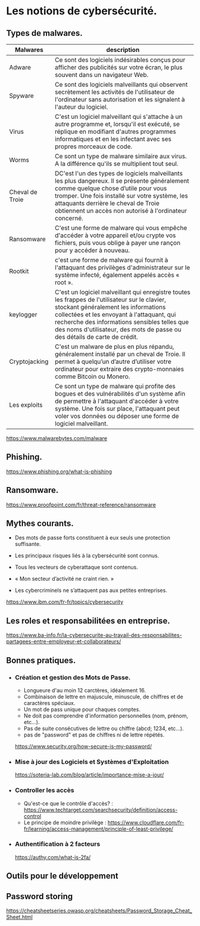 # Les notions de cybersécurité.

## Types de malwares.

| Malwares | description |
| - | - |
| Adware | Ce sont des logiciels indésirables conçus pour afficher des publicités sur votre écran, le plus souvent dans un navigateur Web. |
| Spyware | Ce sont des logiciels malveillants qui observent secrètement les activités de l'utilisateur de l'ordinateur sans autorisation et les signalent à l'auteur du logiciel. |
| Virus | C'est un logiciel malveillant qui s'attache à un autre programme et, lorsqu'il est exécuté, se réplique en modifiant d'autres programmes informatiques et en les infectant avec ses propres morceaux de code. |
| Worms | Ce sont un type de malware similaire aux virus. A la différence qu'ils se multiplient tout seul. |
| Cheval de Troie | DC'est l'un des types de logiciels malveillants les plus dangereux. Il se présente généralement comme quelque chose d’utile pour vous tromper. Une fois installé sur votre système, les attaquants derrière le cheval de Troie obtiennent un accès non autorisé à l'ordinateur concerné. |
| Ransomware | C'est une forme de malware qui vous empêche d'accéder à votre appareil et/ou crypte vos fichiers, puis vous oblige à payer une rançon pour y accéder à nouveau. |
| Rootkit  | c'est une forme de malware qui fournit à l'attaquant des privilèges d'administrateur sur le système infecté, également appelés accès « root ». |
| keylogger | C'est un logiciel malveillant qui enregistre toutes les frappes de l'utilisateur sur le clavier, stockant généralement les informations collectées et les envoyant à l'attaquant, qui recherche des informations sensibles telles que des noms d'utilisateur, des mots de passe ou des détails de carte de crédit. |
| Cryptojacking | C'est un malware de plus en plus répandu, généralement installé par un cheval de Troie. Il permet à quelqu’un d’autre d’utiliser votre ordinateur pour extraire des crypto-monnaies comme Bitcoin ou Monero. |
| Les exploits | Ce sont un type de malware qui profite des bogues et  des vulnérabilités  d'un système afin de permettre à l'attaquant d'accéder à votre système. Une fois sur place, l'attaquant peut voler vos données ou déposer une forme de logiciel malveillant. |

https://www.malwarebytes.com/malware

## Phishing.

https://www.phishing.org/what-is-phishing

## Ransomware.

https://www.proofpoint.com/fr/threat-reference/ransomware

## Mythes courants.

- Des mots de passe forts constituent à eux seuls une protection suffisante.

- Les principaux risques liés à la cybersécurité sont connus.

- Tous les vecteurs de cyberattaque sont contenus.

- « Mon secteur d’activité ne craint rien. »

- Les cybercriminels ne s’attaquent pas aux petites entreprises.

https://www.ibm.com/fr-fr/topics/cybersecurity

## Les roles et responsabilitées en entreprise.

https://www.ba-info.fr/la-cybersecurite-au-travail-des-responsabilites-partagees-entre-employeur-et-collaborateurs/

## Bonnes pratiques.

- ### Création et gestion des Mots de Passe.

    - Longueure d'au moin 12 carctères, idéalement 16.
    - Combinaison de lettre en majuscule, minuscule, de chiffres et de caractères spéciaux.
    - Un mot de pass unique pour chaques comptes.
    - Ne doit pas comprendre d'information personnelles (nom, prénom, etc...).
    - Pas de suite consécutives de lettre ou chiffre (abcd; 1234, etc...).
    - pas de "password" et pas de chiffres ni de lettre répétés.

    https://www.security.org/how-secure-is-my-password/

- ### Mise à jour des Logiciels et Systèmes d'Exploitation

    https://soteria-lab.com/blog/article/importance-mise-a-jour/

- ### Controller les accès

    - Qu'est-ce que le contrôle d'accès? : https://www.techtarget.com/searchsecurity/definition/access-control
    - Le principe de moindre privilège : https://www.cloudflare.com/fr-fr/learning/access-management/principle-of-least-privilege/

- ### Authentification à 2 facteurs
    https://authy.com/what-is-2fa/




## Outils pour le développement 


## Password storing

https://cheatsheetseries.owasp.org/cheatsheets/Password_Storage_Cheat_Sheet.html

